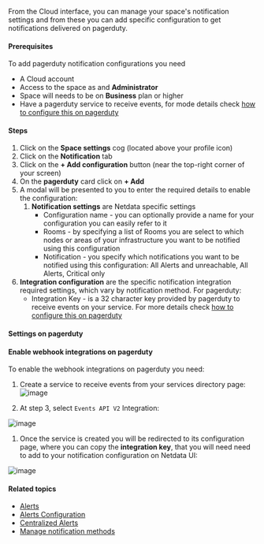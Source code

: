 <!--
title: "Add pagerduty notification configuration"
sidebar_label: "Add pagerduty notification configuration"
custom_edit_url: "https://github.com/netdata/netdata/blob/master/docs/cloud/alerts-notifications/add-pagerduty-notification-configuration.md"
sidebar_position: "1"
learn_status: "Unpublished"
learn_topic_type: "Tasks"
learn_rel_path: "Operations"
learn_docs_purpose: "Instructions on how to add notification configuration for pagerduty"
-->

From the Cloud interface, you can manage your space's notification settings and from these you can add specific configuration to get notifications delivered on pagerduty.

#### Prerequisites

To add pagerduty notification configurations you need

- A Cloud account
- Access to the space as and **Administrator**
- Space will needs to be on **Business** plan or higher
- Have a pagerduty service to receive events, for mode details check [how to configure this on pagerduty](#settings-on-pagerduty)

#### Steps

1. Click on the **Space settings** cog (located above your profile icon)
1. Click on the **Notification** tab
1. Click on the **+ Add configuration** button (near the top-right corner of your screen)
1. On the **pagerduty** card click on **+ Add**
1. A modal will be presented to you to enter the required details to enable the configuration:
   1. **Notification settings** are Netdata specific settings
      - Configuration name - you can optionally provide a name for your configuration  you can easily refer to it
      - Rooms - by specifying a list of Rooms you are select to which nodes or areas of your infrastructure you want to be notified using this configuration
      - Notification - you specify which notifications you want to be notified using this configuration: All Alerts and unreachable, All Alerts, Critical only
1. **Integration configuration** are the specific notification integration required settings, which vary by notification method. For pagerduty:
      - Integration Key -  is a 32 character key provided by pagerduty to receive events on your service. For more details check [how to configure this on pagerduty](#settings-on-pagerduty)

#### Settings on pagerduty

#### Enable webhook integrations on pagerduty

To enable the webhook integrations on pagerduty you need:
1. Create a service to receive events from your services directory page:
![image](https://user-images.githubusercontent.com/2930882/214254148-03714f31-7943-4444-9b63-7b83c9daa025.png)

1. At step 3, select `Events API V2` Integration:

![image](https://user-images.githubusercontent.com/2930882/214254466-423cf493-037d-47bd-b9e6-fc894897f333.png)

1. Once the service is created you will be redirected to its configuration page, where you can copy the **integration key**, that you will need need to add to your notification configuration on Netdata UI:

![image](https://user-images.githubusercontent.com/2930882/214255916-0d2e53d5-87cc-408a-9f5b-0308a3262d5c.png)


#### Related topics

- [Alerts](https://github.com/netdata/netdata/blob/master/docs/concepts/health-monitoring/alerts.md)
- [Alerts Configuration](https://github.com/netdata/netdata/blob/master/health/README.md)
- [Centralized Alerts](https://github.com/netdata/netdata/blob/master/docs/concepts/netdata-cloud/centralized-alerts.md)
- [Manage notification methods](https://github.com/netdata/netdata/blob/master/docs/cloud/alerts-notifications/manage-notification-methods.md)